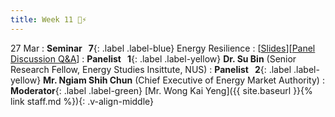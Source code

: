 ```yaml
---
title: Week 11 🔌⚡
---
```


27 Mar
: **Seminar &nbsp; 7**{: .label .label-blue} Energy Resilience
  : [[Slides](https://canvas.nus.edu.sg/courses/42112/pages/lecture-7-energy-resilience?module_item_id=97454)][[Panel Discussion Q&A](https://canvas.nus.edu.sg/courses/42112/discussion_topics/27411)]
: **Panelist &nbsp; 1**{: .label .label-yellow} **Dr. Su Bin** (Senior Research Fellow, Energy Studies Insittute, NUS)
: **Panelist &nbsp; 2**{: .label .label-yellow} **Mr. Ngiam Shih Chun** (Chief Executive of Energy Market Authority)
: **Moderator**{: .label .label-green} [Mr. Wong Kai Yeng]({{ site.baseurl }}{% link staff.md %}){: .v-align-middle}
